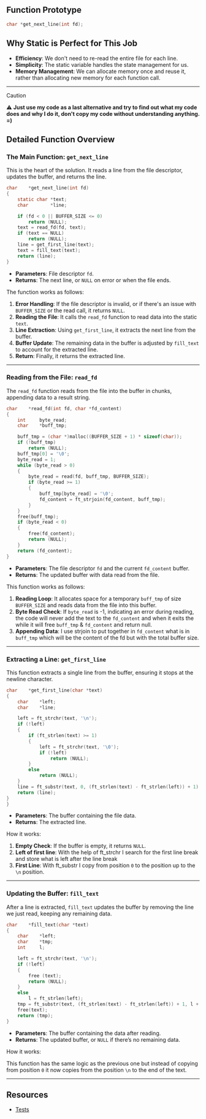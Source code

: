 ## Function Prototype

```C
char *get_next_line(int fd);
```

## Why Static is Perfect for This Job

- **Efficiency**: We don't need to re-read the entire file for each line.
- **Simplicity**: The static variable handles the state management for us.
- **Memory Management**: We can allocate memory once and reuse it, rather than allocating new memory for each function call.

---

> [!CAUTION]
> ⚠️ **Just use my code as a last alternative and try to find out what my code does and why I do it, don't copy my code without understanding anything. =)**

## Detailed Function Overview

### The Main Function: `get_next_line`

This is the heart of the solution. It reads a line from the file descriptor, updates the buffer, and returns the line.

```c
char	*get_next_line(int fd)
{
	static char	*text;
	char		*line;

	if (fd < 0 || BUFFER_SIZE <= 0)
		return (NULL);
	text = read_fd(fd, text);
	if (text == NULL)
		return (NULL);
	line = get_first_line(text);
	text = fill_text(text);
	return (line);
}
```

- **Parameters**: File descriptor `fd`.
- **Returns**: The next line, or `NULL` on error or when the file ends.
  
The function works as follows:

1. **Error Handling**: If the file descriptor is invalid, or if there's an issue with `BUFFER_SIZE` or the read call, it returns `NULL`.
2. **Reading the File**: It calls the `read_fd` function to read data into the static `text`.
3. **Line Extraction**: Using `get_first_line`, it extracts the next line from the buffer.
4. **Buffer Update**: The remaining data in the buffer is adjusted by `fill_text` to account for the extracted line.
5. **Return**: Finally, it returns the extracted line.

---

### Reading from the File: `read_fd`

The `read_fd` function reads from the file into the buffer in chunks, appending data to a result string.

```c
char	*read_fd(int fd, char *fd_content)
{
	int		byte_read;
	char	*buff_tmp;

	buff_tmp = (char *)malloc((BUFFER_SIZE + 1) * sizeof(char));
	if (!buff_tmp)
		return (NULL);
	buff_tmp[0] = '\0';
	byte_read = 1;
	while (byte_read > 0)
	{
		byte_read = read(fd, buff_tmp, BUFFER_SIZE);
		if (byte_read >= 1)
		{
			buff_tmp[byte_read] = '\0';
			fd_content = ft_strjoin(fd_content, buff_tmp);
		}
	}
	free(buff_tmp);
	if (byte_read < 0)
	{
		free(fd_content);
		return (NULL);
	}
	return (fd_content);
}
```

- **Parameters**: The file descriptor `fd` and the current `fd_content` buffer.
- **Returns**: The updated buffer with data read from the file.

This function works as follows:

1. **Reading Loop**: It allocates space for a temporary `buff_tmp` of size `BUFFER_SIZE` and reads data from the file into this buffer.
2. **Byte Read Check**: If `byte_read` is -1, indicating an error during reading, the code will never add the text to the `fd_content` and when it exits the while it will free `buff_tmp` & `fd_content` and return null.
3. **Appending Data**: I use strjoin to put together in `fd_content` what is in `buff_tmp` which will be the content of the fd but with the total buffer size.

---

### Extracting a Line: `get_first_line`

This function extracts a single line from the buffer, ensuring it stops at the newline character.

```c
char	*get_first_line(char *text)
{
	char	*left;
	char	*line;

	left = ft_strchr(text, '\n');
	if (!left)
	{
		if (ft_strlen(text) >= 1)
		{
			left = ft_strchr(text, '\0');
			if (!left)
				return (NULL);
		}
		else
			return (NULL);
	}
	line = ft_substr(text, 0, (ft_strlen(text) - ft_strlen(left)) + 1);
	return (line);
}
}
```

- **Parameters**: The buffer containing the file data.
- **Returns**: The extracted line.

How it works:

1. **Empty Check**: If the buffer is empty, it returns `NULL`.
2. **Left of first line**: With the help of ft_strchr I search for the first line break and store what is left after the line break
3. **First Line**: With ft_substr I copy from position `0` to the position up to the `\n` position. 

---

### Updating the Buffer: `fill_text`

After a line is extracted, `fill_text` updates the buffer by removing the line we just read, keeping any remaining data.

```c
char	*fill_text(char *text)
{
	char	*left;
	char	*tmp;
	int		l;

	left = ft_strchr(text, '\n');
	if (!left)
	{
		free (text);
		return (NULL);
	}
	else
		l = ft_strlen(left);
	tmp = ft_substr(text, (ft_strlen(text) - ft_strlen(left)) + 1, l + 1);
	free(text);
	return (tmp);
}
```

- **Parameters**: The buffer containing the data after reading.
- **Returns**: The updated buffer, or `NULL` if there’s no remaining data.

How it works:

This function has the same logic as the previous one but instead of copying from position `0` it now copies from the position `\n` to the end of the text.

---

## Resources

- [Tests](https://github.com/WaRtr0/francinette-image)
